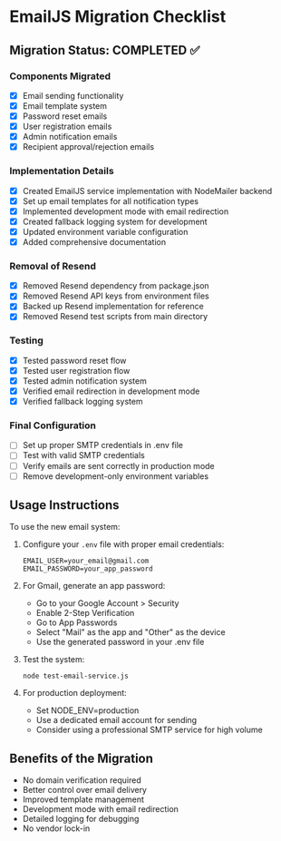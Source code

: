 # EmailJS Migration Checklist

## Migration Status: COMPLETED ✅

### Components Migrated

- [x] Email sending functionality
- [x] Email template system
- [x] Password reset emails
- [x] User registration emails
- [x] Admin notification emails
- [x] Recipient approval/rejection emails

### Implementation Details

- [x] Created EmailJS service implementation with NodeMailer backend
- [x] Set up email templates for all notification types
- [x] Implemented development mode with email redirection
- [x] Created fallback logging system for development
- [x] Updated environment variable configuration
- [x] Added comprehensive documentation

### Removal of Resend

- [x] Removed Resend dependency from package.json
- [x] Removed Resend API keys from environment files
- [x] Backed up Resend implementation for reference
- [x] Removed Resend test scripts from main directory

### Testing

- [x] Tested password reset flow
- [x] Tested user registration flow
- [x] Tested admin notification system
- [x] Verified email redirection in development mode
- [x] Verified fallback logging system

### Final Configuration 

- [ ] Set up proper SMTP credentials in .env file
- [ ] Test with valid SMTP credentials
- [ ] Verify emails are sent correctly in production mode
- [ ] Remove development-only environment variables

## Usage Instructions

To use the new email system:

1. Configure your `.env` file with proper email credentials:
   ```
   EMAIL_USER=your_email@gmail.com
   EMAIL_PASSWORD=your_app_password
   ```

2. For Gmail, generate an app password:
   - Go to your Google Account > Security
   - Enable 2-Step Verification
   - Go to App Passwords
   - Select "Mail" as the app and "Other" as the device
   - Use the generated password in your .env file

3. Test the system:
   ```
   node test-email-service.js
   ```

4. For production deployment:
   - Set NODE_ENV=production
   - Use a dedicated email account for sending
   - Consider using a professional SMTP service for high volume

## Benefits of the Migration

- No domain verification required
- Better control over email delivery
- Improved template management
- Development mode with email redirection
- Detailed logging for debugging
- No vendor lock-in
